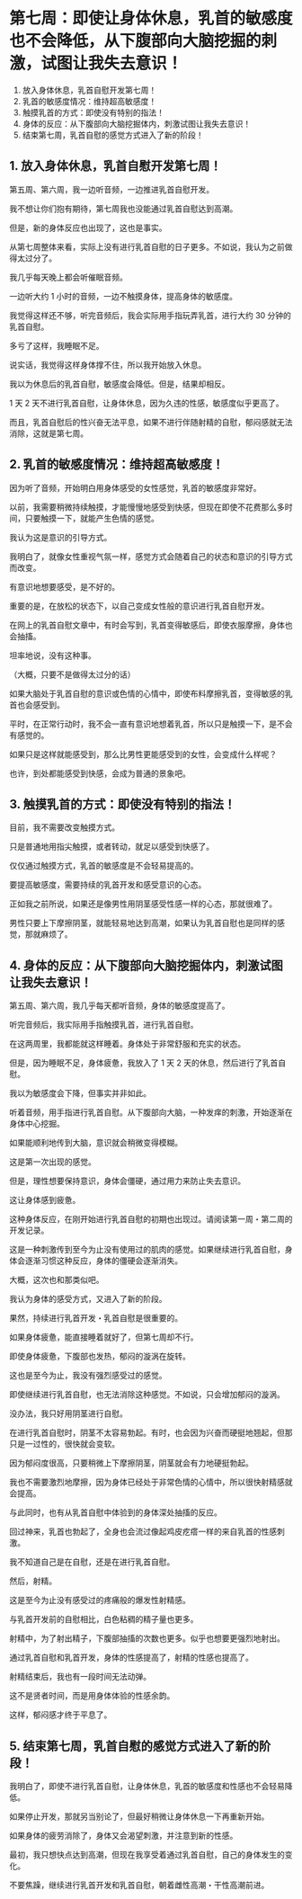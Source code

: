 # 第七周：即使让身体休息，乳首的敏感度也不会降低，从下腹部向大脑挖掘的刺激，试图让我失去意识！ [​](#第七周-即使让身体休息-乳首的敏感度也不会降低-从下腹部向大脑挖掘的刺激-试图让我失去意识)

1.  放入身体休息，乳首自慰开发第七周！
2.  乳首的敏感度情况：维持超高敏感度！
3.  触摸乳首的方式：即使没有特别的指法！
4.  身体的反应：从下腹部向大脑挖掘体内，刺激试图让我失去意识！
5.  结束第七周，乳首自慰的感觉方式进入了新的阶段！

## 1\. 放入身体休息，乳首自慰开发第七周！ [​](#_1-放入身体休息-乳首自慰开发第七周)

第五周、第六周，我一边听音频，一边推进乳首自慰开发。

我不想让你们抱有期待，第七周我也没能通过乳首自慰达到高潮。

但是，新的身体反应也出现了，这也是事实。

从第七周整体来看，实际上没有进行乳首自慰的日子更多。不如说，我认为之前做得太过分了。

我几乎每天晚上都会听催眠音频。

一边听大约 1 小时的音频，一边不触摸身体，提高身体的敏感度。

我觉得这样还不够，听完音频后，我会实际用手指玩弄乳首，进行大约 30 分钟的乳首自慰。

多亏了这样，我睡眠不足。

说实话，我觉得这样身体撑不住，所以我开始放入休息。

我以为休息后的乳首自慰，敏感度会降低。但是，结果却相反。

1 天 2 天不进行乳首自慰，让身体休息，因为久违的性感，敏感度似乎更高了。

而且，乳首自慰后的性兴奋无法平息，如果不进行伴随射精的自慰，郁闷感就无法消除，这就是第七周。

## 2\. 乳首的敏感度情况：维持超高敏感度！ [​](#_2-乳首的敏感度情况-维持超高敏感度)

因为听了音频，开始明白用身体感受的女性感觉，乳首的敏感度非常好。

以前，我需要稍微持续触摸，才能慢慢地感受到快感，但现在即使不花费那么多时间，只要触摸一下，就能产生色情的感觉。

我认为这是意识的引导方式。

我明白了，就像女性重视气氛一样，感觉方式会随着自己的状态和意识的引导方式而改变。

有意识地想要感受，是不好的。

重要的是，在放松的状态下，以自己变成女性般的意识进行乳首自慰开发。

在网上的乳首自慰文章中，有时会写到，乳首变得敏感后，即使衣服摩擦，身体也会抽搐。

坦率地说，没有这种事。

（大概，只要不是做得太过分的话）

如果大脑处于乳首自慰的意识或色情的心情中，即使布料摩擦乳首，变得敏感的乳首也会感受到。

平时，在正常行动时，我不会一直有意识地想着乳首，所以只是触摸一下，是不会有感觉的。

如果只是这样就能感受到，那么比男性更能感受到的女性，会变成什么样呢？

也许，到处都能感受到快感，会成为普通的景象吧。

## 3\. 触摸乳首的方式：即使没有特别的指法！ [​](#_3-触摸乳首的方式-即使没有特别的指法)

目前，我不需要改变触摸方式。

只是普通地用指尖触摸，或者转动，就足以感受到快感了。

仅仅通过触摸方式，乳首的敏感度是不会轻易提高的。

要提高敏感度，需要持续的乳首开发和感受意识的心态。

正如我之前所说，如果还是像男性用阴茎感受性感一样的心态，那就很难了。

男性只要上下摩擦阴茎，就能轻易地达到高潮，如果认为乳首自慰也是同样的感觉，那就麻烦了。

## 4\. 身体的反应：从下腹部向大脑挖掘体内，刺激试图让我失去意识！ [​](#_4-身体的反应-从下腹部向大脑挖掘体内-刺激试图让我失去意识)

第五周、第六周，我几乎每天都听音频，身体的敏感度提高了。

听完音频后，我实际用手指触摸乳首，进行乳首自慰。

在这两周里，我都能就这样睡着。身体处于非常舒服和充实的状态。

但是，因为睡眠不足，身体疲惫，我放入了 1 天 2 天的休息，然后进行了乳首自慰。

我以为敏感度会下降，但事实并非如此。

听着音频，用手指进行乳首自慰。从下腹部向大脑，一种发痒的刺激，开始逐渐在身体中心挖掘。

如果能顺利地传到大脑，意识就会稍微变得模糊。

这是第一次出现的感觉。

但是，理性想要保持意识，身体会僵硬，通过用力来防止失去意识。

这让身体感到疲惫。

这种身体反应，在刚开始进行乳首自慰的初期也出现过。请阅读第一周・第二周的开发记录。

这是一种刺激传到至今为止没有使用过的肌肉的感觉。如果继续进行乳首自慰，身体会逐渐习惯这种反应，身体的僵硬会逐渐消失。

大概，这次也和那类似吧。

我认为身体的感受方式，又进入了新的阶段。

果然，持续进行乳首开发・乳首自慰是很重要的。

如果身体疲惫，能直接睡着就好了，但第七周却不行。

即使身体疲惫，下腹部也发热，郁闷的漩涡在旋转。

这也是至今为止，我没有强烈感受过的感觉。

即使继续进行乳首自慰，也无法消除这种感觉。不如说，只会增加郁闷的漩涡。

没办法，我只好用阴茎进行自慰。

在进行乳首自慰时，阴茎不太容易勃起。有时，也会因为兴奋而硬挺地翘起，但那只是一过性的，很快就会变软。

因为郁闷度很高，只要稍微上下摩擦阴茎，阴茎就会有力地硬挺勃起。

我也不需要激烈地摩擦，因为身体已经处于非常色情的心情中，所以很快射精感就会提高。

与此同时，也有从乳首自慰中体验到的身体深处抽搐的反应。

回过神来，乳首也勃起了，全身也会流过像起鸡皮疙瘩一样的来自乳首的性感刺激。

我不知道自己是在自慰，还是在进行乳首自慰。

然后，射精。

这是至今为止没有感受过的疼痛般的爆发性射精感。

与乳首开发前的自慰相比，白色粘稠的精子量也更多。

射精中，为了射出精子，下腹部抽搐的次数也更多。似乎也想要更强烈地射出。

通过乳首自慰和乳首开发，身体的性感提高了，射精的性感也提高了。

射精结束后，我也有一段时间无法动弹。

这不是贤者时间，而是用身体体验的性感余韵。

这样，郁闷感才终于平息了。

## 5\. 结束第七周，乳首自慰的感觉方式进入了新的阶段！ [​](#_5-结束第七周-乳首自慰的感觉方式进入了新的阶段)

我明白了，即使不进行乳首自慰，让身体休息，乳首的敏感度和性感也不会轻易降低。

如果停止开发，那就另当别论了，但最好稍微让身体休息一下再重新开始。

如果身体的疲劳消除了，身体又会渴望刺激，并注意到新的性感。

最初，我只想快点达到高潮，但现在我享受着通过乳首自慰，自己的身体发生的变化。

不要焦躁，继续进行乳首开发和乳首自慰，朝着雌性高潮・干性高潮前进。